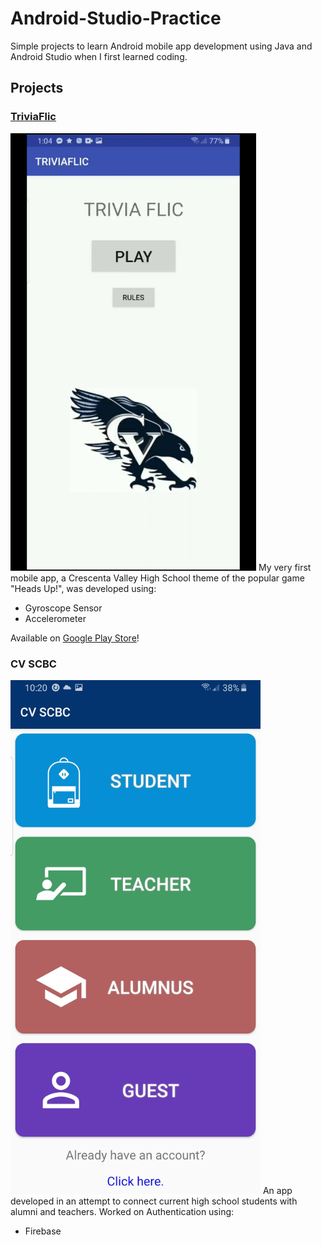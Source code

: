 # Android-Studio-Practice
Simple projects to learn Android mobile app development using Java and Android Studio when I first learned coding.

## Projects

### [TriviaFlic](https://play.google.com/store/apps/details?id=com.TriviaFlic.terry.triviaflic)
<img src="https://github.com/TWK21/Android-Studio-Practice/blob/main/Demo/TriviaFlicDemo.gif" height=700 width=auto/>
My very first mobile app, a Crescenta Valley High School theme of the popular game "Heads Up!", was developed using:

- Gyroscope Sensor
- Accelerometer

Available on [Google Play Store](https://play.google.com/store/apps/details?id=com.TriviaFlic.terry.triviaflic)!

### CV SCBC
<img src= "https://github.com/TWK21/Android-Studio-Practice/blob/main/Demo/CVSCBCSignupDemo.jpg" width=400 width=auto/>
An app developed in an attempt to connect current high school students with alumni and teachers. Worked on Authentication using:

- Firebase
